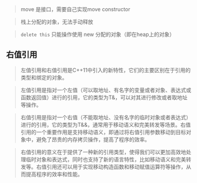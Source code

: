 > move 是接口，需要自己实现move constructor

> 栈上分配的对象，无法手动释放

> `delete this` 只能操作使用 new 分配的对象（即在heap上的对象）

## 右值引用
> 左值引用和右值引用是C++11中引入的新特性，它们的主要区别在于引用的类型和绑定的对象。

> 左值引用是指对一个左值（可以取地址、有名字的变量或者对象、表达式或函数返回值）进行的引用，它的类型为T&，可以对其进行修改或者取地址等操作。

> 右值引用是指对一个右值（不能取地址、没有名字的临时对象或者表达式）进行的引用，它的类型为T&&，通常用于移动语义和完美转发等场景。右值引用的一个重要作用是支持移动语义，即通过将右值引用参数移动到目标对象中，避免了昂贵的内存拷贝操作，提高了程序的效率。

> 右值引用的意义在于提供了一种新的引用类型，使得我们可以更加高效地处理临时对象和表达式，同时也支持了新的语言特性，比如移动语义和完美转发等。右值引用还可以用于实现移动构造函数和移动赋值运算符等操作，从而提高程序的效率和性能。
